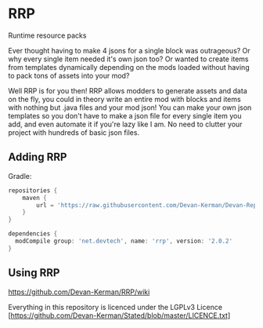 # RRP
Runtime resource packs

Ever thought having to make 4 jsons for a single block was outrageous? Or why every single item needed it's own json too? Or wanted to create items from templates dynamically depending on the mods loaded without having to pack tons of assets into your mod?

Well RRP is for you then! RRP allows modders to generate assets and data on the fly, you could in theory write an entire mod with blocks and items with nothing but .java files and your mod json! You can make your own json templates so you don't have to make a json file for every single item you add, and even automate it if you're lazy like I am. No need to clutter your project with hundreds of basic json files.


## Adding RRP
Gradle:
```groovy
repositories {
	maven {
		url = 'https://raw.githubusercontent.com/Devan-Kerman/Devan-Repo/master/'
	}
}

dependencies {
  modCompile group: 'net.devtech', name: 'rrp', version: '2.0.2'
}
```

## Using RRP
https://github.com/Devan-Kerman/RRP/wiki

Everything in this repository is licenced under the LGPLv3 Licence [https://github.com/Devan-Kerman/Stated/blob/master/LICENCE.txt]

